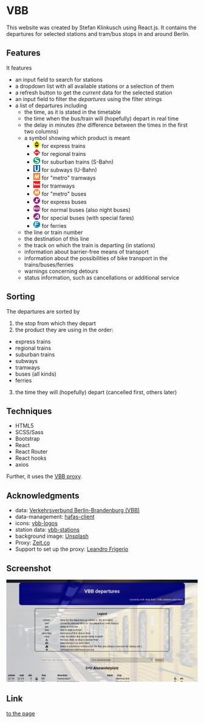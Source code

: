 # VBB

This website was created by Stefan Klinkusch using React.js. It contains the departures for selected stations and tram/bus stops in and around Berlin.

## Features

It features

- an input field to search for stations
- a dropdown list with all available stations or a selection of them
- a refresh button to get the _current_ data for the selected station
- an input field to filter the _departures_ using the filter strings
- a list of departures including
  - the time, as it is stated in the timetable
  - the time when the bus/train will (hopefully) depart in real time
  - the delay in minutes (the difference between the times in the first two columns)
  - a symbol showing which product is meant
    - <img src="./src/images/express.svg" width="18px"> for express trains
    - <img src="./src/images/regional.svg" width="18px"> for regional trains
    - <img src="./src/images/suburban.svg" width="18px"> for suburban trains (S-Bahn)
    - <img src="./src/images/subway.svg" width="18px"> for subways (U-Bahn)
    - <img src="./src/images/metro-tram.svg" width="18px"> for "metro" tramways
    - <img src="./src/images/tram.svg" width="18px"> for tramways
    - <img src="./src/images/metro-bus.svg" width="18px"> for "metro" buses
    - <img src="./src/images/express-bus.svg" width="18px"> for express buses
    - <img src="./src/images/bus.svg" width="18px"> for normal buses (also night buses)
    - <img src="./src/images/special-bus.svg" width="18px"> for special buses (with special fares)
    - <img src="./src/images/ferry.svg" width="18px"> for ferries
  - the line or train number
  - the destination of this line
  - the track on which the train is departing (in stations)
  - information about barrier-free means of transport
  - information about the possibilities of bike transport in the trains/buses/ferries
  - warnings concerning detours
  - status information, such as cancellations or additional service

## Sorting

The departures are sorted by

1. the stop from which they depart
1. the product they are using in the order:

- express trains
- regional trains
- suburban trains
- subways
- tramways
- buses (all kinds)
- ferries

3. the time they will (hopefully) depart (cancelled first, others later)

## Techniques

- HTML5
- SCSS/Sass
- Bootstrap
- React
- React Router
- React hooks
  <!-- - Redux -->
  <!-- - redux-saga -->
- axios

Further, it uses the [VBB proxy](https://github.com/sklinkusch/VBB-micro-proxy).

## Acknowledgments

- data: [Verkehrsverbund Berlin-Brandenburg (VBB)](http://www.vbb.de)
- data-management: [hafas-client](https://github.com/derhuerst/hafas-client)
- icons: [vbb-logos](https://github.com/derhuerst/vbb-logos)
- station data: [vbb-stations](https://github.com/derhuerst/vbb-stations)
- background image: [Unsplash](https://unsplash.com)
- Proxy: [Zeit.co](https://zeit.co/)
- Support to set up the proxy: [Leandro Frigerio](https://github.com/leandroDCI)

## Screenshot

<img src="./Screenshot.png">

## Link

[to the page](https://sklinkusch.github.io/VBB/)
